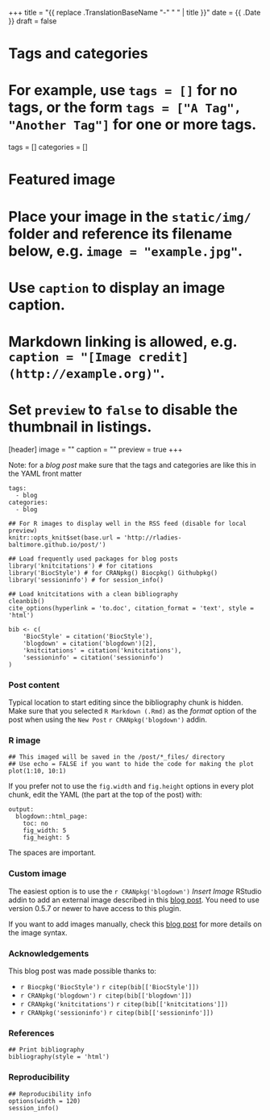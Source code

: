 +++
title = "{{ replace .TranslationBaseName "-" " " | title }}"
date = {{ .Date }}
draft = false

# Tags and categories
# For example, use `tags = []` for no tags, or the form `tags = ["A Tag", "Another Tag"]` for one or more tags.
tags = []
categories = []

# Featured image
# Place your image in the `static/img/` folder and reference its filename below, e.g. `image = "example.jpg"`.
# Use `caption` to display an image caption.
#   Markdown linking is allowed, e.g. `caption = "[Image credit](http://example.org)"`.
# Set `preview` to `false` to disable the thumbnail in listings.
[header]
image = ""
caption = ""
preview = true
+++

Note: for a _blog post_ make sure that the tags and categories are like this in the YAML front matter

```
tags:
  - blog
categories:
  - blog
```


```{r setup, echo = FALSE, message = FALSE, warning = FALSE}
## For R images to display well in the RSS feed (disable for local preview)
knitr::opts_knit$set(base.url = 'http://rladies-baltimore.github.io/post/')

## Load frequently used packages for blog posts
library('knitcitations') # for citations
library('BiocStyle') # for CRANpkg() Biocpkg() Githubpkg()
library('sessioninfo') # for session_info()

## Load knitcitations with a clean bibliography
cleanbib()
cite_options(hyperlink = 'to.doc', citation_format = 'text', style = 'html')

bib <- c(
    'BiocStyle' = citation('BiocStyle'),
    'blogdown' = citation('blogdown')[2],
    'knitcitations' = citation('knitcitations'),
    'sessioninfo' = citation('sessioninfo')
)
```


### Post content

Typical location to start editing since the bibliography chunk is hidden. Make sure that you selected `R Markdown (.Rmd)` as the _format_ option of the post when using the `New Post` `r CRANpkg('blogdown')` addin.

### R image


```{r 'plot', echo = TRUE, fig.width = 6, fig.height = 6, eval = FALSE}
## This imaged will be saved in the /post/*_files/ directory
## Use echo = FALSE if you want to hide the code for making the plot
plot(1:10, 10:1)
```

If you prefer not to use the `fig.width` and `fig.height` options in every plot chunk, edit the YAML (the part at the top of the post) with:

```
output:
  blogdown::html_page:
    toc: no
    fig_width: 5
    fig_height: 5
```

The spaces are important.

### Custom image

The easiest option is to use the `r CRANpkg('blogdown')` _Insert Image_ RStudio addin to add an external image described in this [blog post](http://lcolladotor.github.io/2018/03/07/blogdown-insert-image-addin). You need to use version 0.5.7 or newer to have access to this plugin. 

If you want to add images manually, check this [blog post](http://lcolladotor.github.io/2018/02/17/r-markdown-blog-template/#.WqChJZPwa50) for more details on the image syntax.


### Acknowledgements


This blog post was made possible thanks to:

* `r Biocpkg('BiocStyle')` `r citep(bib[['BiocStyle']])`
* `r CRANpkg('blogdown')` `r citep(bib[['blogdown']])`
* `r CRANpkg('knitcitations')` `r citep(bib[['knitcitations']])`
* `r CRANpkg('sessioninfo')` `r citep(bib[['sessioninfo']])`

### References

```{r bibliography, results = 'asis', echo = FALSE, cache = FALSE}
## Print bibliography
bibliography(style = 'html')
```

### Reproducibility

```{r reproducibility, echo = FALSE}
## Reproducibility info
options(width = 120)
session_info()
```
